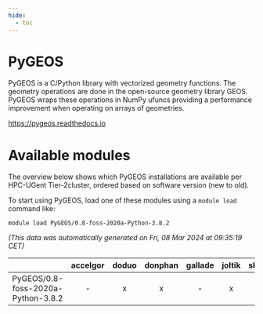 ```yaml
---
hide:
  - toc
---
```


PyGEOS
======


PyGEOS is a C/Python library with vectorized geometry functions. The geometry operations are done in the open-source geometry library GEOS. PyGEOS wraps these operations in NumPy ufuncs providing a performance improvement when operating on arrays of geometries.

https://pygeos.readthedocs.io
# Available modules


The overview below shows which PyGEOS installations are available per HPC-UGent Tier-2cluster, ordered based on software version (new to old).

To start using PyGEOS, load one of these modules using a `module load` command like:

```shell
module load PyGEOS/0.8-foss-2020a-Python-3.8.2
```

*(This data was automatically generated on Fri, 08 Mar 2024 at 09:35:19 CET)*  

| |accelgor|doduo|donphan|gallade|joltik|skitty|
| :---: | :---: | :---: | :---: | :---: | :---: | :---: |
|PyGEOS/0.8-foss-2020a-Python-3.8.2|-|x|x|-|x|x|

